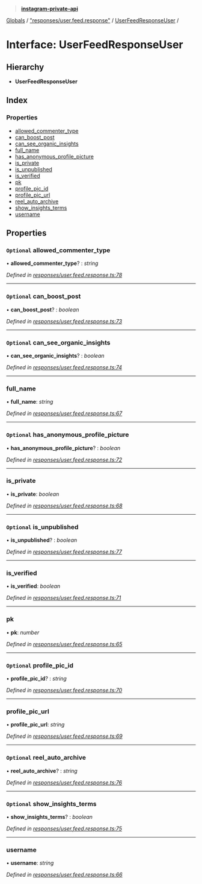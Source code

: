 > **[instagram-private-api](../README.md)**

[Globals](../README.md) / ["responses/user.feed.response"](../modules/_responses_user_feed_response_.md) / [UserFeedResponseUser](_responses_user_feed_response_.userfeedresponseuser.md) /

# Interface: UserFeedResponseUser

## Hierarchy

* **UserFeedResponseUser**

## Index

### Properties

* [allowed_commenter_type](_responses_user_feed_response_.userfeedresponseuser.md#optional-allowed_commenter_type)
* [can_boost_post](_responses_user_feed_response_.userfeedresponseuser.md#optional-can_boost_post)
* [can_see_organic_insights](_responses_user_feed_response_.userfeedresponseuser.md#optional-can_see_organic_insights)
* [full_name](_responses_user_feed_response_.userfeedresponseuser.md#full_name)
* [has_anonymous_profile_picture](_responses_user_feed_response_.userfeedresponseuser.md#optional-has_anonymous_profile_picture)
* [is_private](_responses_user_feed_response_.userfeedresponseuser.md#is_private)
* [is_unpublished](_responses_user_feed_response_.userfeedresponseuser.md#optional-is_unpublished)
* [is_verified](_responses_user_feed_response_.userfeedresponseuser.md#is_verified)
* [pk](_responses_user_feed_response_.userfeedresponseuser.md#pk)
* [profile_pic_id](_responses_user_feed_response_.userfeedresponseuser.md#optional-profile_pic_id)
* [profile_pic_url](_responses_user_feed_response_.userfeedresponseuser.md#profile_pic_url)
* [reel_auto_archive](_responses_user_feed_response_.userfeedresponseuser.md#optional-reel_auto_archive)
* [show_insights_terms](_responses_user_feed_response_.userfeedresponseuser.md#optional-show_insights_terms)
* [username](_responses_user_feed_response_.userfeedresponseuser.md#username)

## Properties

### `Optional` allowed_commenter_type

• **allowed_commenter_type**? : *string*

*Defined in [responses/user.feed.response.ts:78](https://github.com/dilame/instagram-private-api/blob/01eb399/src/responses/user.feed.response.ts#L78)*

___

### `Optional` can_boost_post

• **can_boost_post**? : *boolean*

*Defined in [responses/user.feed.response.ts:73](https://github.com/dilame/instagram-private-api/blob/01eb399/src/responses/user.feed.response.ts#L73)*

___

### `Optional` can_see_organic_insights

• **can_see_organic_insights**? : *boolean*

*Defined in [responses/user.feed.response.ts:74](https://github.com/dilame/instagram-private-api/blob/01eb399/src/responses/user.feed.response.ts#L74)*

___

###  full_name

• **full_name**: *string*

*Defined in [responses/user.feed.response.ts:67](https://github.com/dilame/instagram-private-api/blob/01eb399/src/responses/user.feed.response.ts#L67)*

___

### `Optional` has_anonymous_profile_picture

• **has_anonymous_profile_picture**? : *boolean*

*Defined in [responses/user.feed.response.ts:72](https://github.com/dilame/instagram-private-api/blob/01eb399/src/responses/user.feed.response.ts#L72)*

___

###  is_private

• **is_private**: *boolean*

*Defined in [responses/user.feed.response.ts:68](https://github.com/dilame/instagram-private-api/blob/01eb399/src/responses/user.feed.response.ts#L68)*

___

### `Optional` is_unpublished

• **is_unpublished**? : *boolean*

*Defined in [responses/user.feed.response.ts:77](https://github.com/dilame/instagram-private-api/blob/01eb399/src/responses/user.feed.response.ts#L77)*

___

###  is_verified

• **is_verified**: *boolean*

*Defined in [responses/user.feed.response.ts:71](https://github.com/dilame/instagram-private-api/blob/01eb399/src/responses/user.feed.response.ts#L71)*

___

###  pk

• **pk**: *number*

*Defined in [responses/user.feed.response.ts:65](https://github.com/dilame/instagram-private-api/blob/01eb399/src/responses/user.feed.response.ts#L65)*

___

### `Optional` profile_pic_id

• **profile_pic_id**? : *string*

*Defined in [responses/user.feed.response.ts:70](https://github.com/dilame/instagram-private-api/blob/01eb399/src/responses/user.feed.response.ts#L70)*

___

###  profile_pic_url

• **profile_pic_url**: *string*

*Defined in [responses/user.feed.response.ts:69](https://github.com/dilame/instagram-private-api/blob/01eb399/src/responses/user.feed.response.ts#L69)*

___

### `Optional` reel_auto_archive

• **reel_auto_archive**? : *string*

*Defined in [responses/user.feed.response.ts:76](https://github.com/dilame/instagram-private-api/blob/01eb399/src/responses/user.feed.response.ts#L76)*

___

### `Optional` show_insights_terms

• **show_insights_terms**? : *boolean*

*Defined in [responses/user.feed.response.ts:75](https://github.com/dilame/instagram-private-api/blob/01eb399/src/responses/user.feed.response.ts#L75)*

___

###  username

• **username**: *string*

*Defined in [responses/user.feed.response.ts:66](https://github.com/dilame/instagram-private-api/blob/01eb399/src/responses/user.feed.response.ts#L66)*